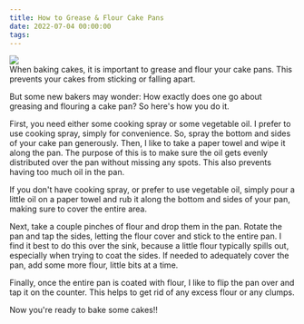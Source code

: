 ```yaml
---
title: How to Grease & Flour Cake Pans
date: 2022-07-04 00:00:00
tags:
---
```


<img class="top-image" src="/images/PretzelTreats.jpg" />
<div class="post-body">
When baking cakes, it is important to grease and flour your cake pans. This prevents your cakes from sticking or falling apart. 

<br>
<!--more-->

But some new bakers may wonder: How exactly does one go about greasing and flouring a cake pan? 
So here's how you do it. 

First, you need either some cooking spray or some vegetable oil. I prefer to use cooking spray, simply for convenience. So, spray the bottom and sides of your cake pan generously. Then, I like to take a paper towel and wipe it along the pan. The purpose of this is to make sure the oil gets evenly distributed over the pan without missing any spots. This also prevents having too much oil in the pan. 

If you don't have cooking spray, or prefer to use vegetable oil, simply pour a little oil on a paper towel and rub it along the bottom and sides of your pan, making sure to cover the entire area. 

Next, take a couple pinches of flour and drop them in the pan. Rotate the pan and tap the sides, letting the flour cover and stick to the entire pan. I find it best to do this over the sink, because a little flour typically spills out, especially when trying to coat the sides. If needed to adequately cover the pan, add some more flour, little bits at a time. 

Finally, once the entire pan is coated with flour, I like to flip the pan over and tap it on the counter. This helps to get rid of any excess flour or any clumps. 

Now you're ready to bake some cakes!! 

<br>
</div>


<br>
